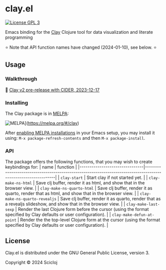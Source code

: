 # clay.el

[![License GPL 3][badge-license]](http://www.gnu.org/licenses/gpl-3.0.txt)

Emacs binding for the [Clay](https://scicloj.github.io/clay) Clojure tool for data visualization and literate programming

:star: Note that API function names have changed (2024-01-10), see below. :star:


## Usage

### Walkthrough

:movie_camera: [Clay v2 pre-release with CIDER, 2023-12-17](https://www.youtube.com/watch?v=fd4kjlws6Ts)

### Installing

The Clay package is in [MELPA](https://melpa.org/):

![MELPA](https://melpa.org/packages/clay-badge.svg)](https://melpa.org/#/clay)

After [enabling MELPA installations](https://github.com/melpa/melpa?tab=readme-ov-file#usage) in your Emacs setup, you may install it using: `M-x package-refresh-contents` and then `M-x package-install`.

### API
  
  The package offers the following functions, that you may wish to create keybindings for:
  | name                           | function                                                                                                      |
  |--------------------------------|---------------------------------------------------------------------------------------------------------------|
  | `clay-start`                   | Start clay if not started yet.                                                                                |
  | `clay-make-ns-html`            | Save clj buffer, render it as html, and show that in the browser view.                                        |
  | `clay-make-ns-quarto-html`     | Save clj buffer, render it as quarto, render that as html, and show that in the browser view.                 |
  | `clay-make-ns-quarto-revealjs` | Save clj buffer, render it as quarto, render that as a revealjs slideshow, and show that in the browser view. |
  | `clay-make-last-sexp`          | Render the last Clojure form before the cursor (using the format specified by Clay defaults or user configuration).                                                               |
  | `clay-make-defun-at-point`     | Render the the top-level Clojure form at the cursor (using the format specified by Clay defaults or user configuration).                                                          |

## License

Clay.el is distributed under the GNU General Public License, version 3.

Copyright © 2024 Scicloj

[badge-license]: https://img.shields.io/badge/license-GPL_3-green.svg

